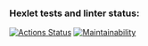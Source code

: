 ### Hexlet tests and linter status:
[![Actions Status](https://github.com/nezbut/frontend-project-44/actions/workflows/hexlet-check.yml/badge.svg)](https://github.com/nezbut/frontend-project-44/actions)
[![Maintainability](https://api.codeclimate.com/v1/badges/3b303b82e98231fab4d8/maintainability)](https://codeclimate.com/github/nezbut/frontend-project-44/maintainability)
